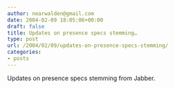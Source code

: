 ```yaml
---
author: nearwalden@gmail.com
date: 2004-02-09 18:05:06+00:00
draft: false
title: Updates on presence specs stemming…
type: post
url: /2004/02/09/updates-on-presence-specs-stemming/
categories:
- posts
---
```


Updates on presence specs stemming from Jabber.



